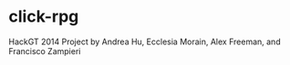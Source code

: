 click-rpg
=========

HackGT 2014 Project by Andrea Hu, Ecclesia Morain, Alex Freeman, and Francisco Zampieri
